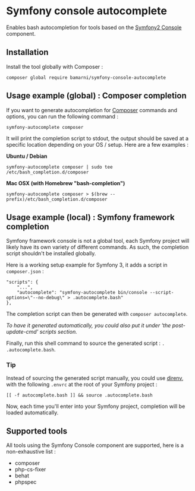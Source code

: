 # Symfony console autocomplete

Enables bash autocompletion for tools based on the
[Symfony2 Console](http://symfony.com/doc/master/components/console/introduction.html)
component.

## Installation

Install the tool globally with Composer :

    composer global require bamarni/symfony-console-autocomplete

## Usage example (global) : Composer completion

If you want to generate autocompletion for [Composer](http://getcomposer.org/)
commands and options, you can run the following command :

    symfony-autocomplete composer

It will print the completion script to stdout, the output should be saved at a specific
location depending on your OS / setup. Here are a few examples :

**Ubuntu / Debian**

    symfony-autocomplete composer | sudo tee /etc/bash_completion.d/composer

**Mac OSX (with Homebrew "bash-completion")**

    symfony-autocomplete composer > $(brew --prefix)/etc/bash_completion.d/composer

## Usage example (local) : Symfony framework completion

Symfony framework console is not a global tool, each Symfony project will likely have its own
variety of different commands. As such, the completion script shouldn't be installed globally.

Here is a working setup example for Symfony 3, it adds a script in `composer.json` :

    "scripts": {
        "...",
        "autocomplete": "symfony-autocomplete bin/console --script-options=\"--no-debug\" > .autocomplete.bash"
    },

The completion script can then be generated with `composer autocomplete`.

*To have it generated automatically, you could also put it under 'the post-update-cmd' scripts section.*

Finally, run this shell command to source the generated script : `. .autocomplete.bash`.

### Tip

Instead of sourcing the generated script manually, you could use [direnv](http://direnv.net/),
with the following `.envrc` at the root of your Symfony project :

    [[ -f autocomplete.bash ]] && source .autocomplete.bash

Now, each time you'll enter into your Symfony project, completion will be loaded automatically.

## Supported tools

All tools using the Symfony Console component are supported,
here is a non-exhaustive list :

* composer
* php-cs-fixer
* behat
* phpspec
